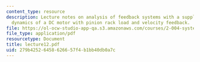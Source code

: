 ```yaml
---
content_type: resource
description: Lecture notes on analysis of feedback systems with a supplement on the
  dynamics of a DC motor with pinion rack load and velocity feedback.
file: https://ol-ocw-studio-app-qa.s3.amazonaws.com/courses/2-004-systems-modeling-and-control-ii-fall-2007/279b42526458626657f4b1bb40db0a7c_lecture12.pdf
file_type: application/pdf
resourcetype: Document
title: lecture12.pdf
uid: 279b4252-6458-6266-57f4-b1bb40db0a7c
---
```

